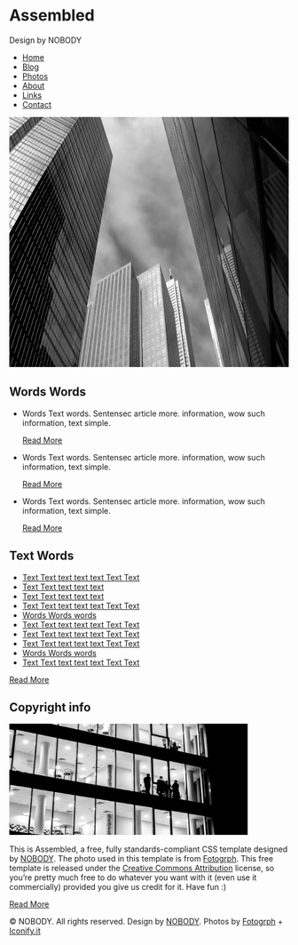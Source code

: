 <!DOCTYPE html>
<html>
<head>
<meta http-equiv="Content-Type" content="text/html; charset=utf-8" />
<title>Assembled by NOBODY</title>
<meta name="keywords" content="" />
<meta name="description" content="" />
<link href="http://fonts.googleapis.com/css?family=Open+Sans:400,300,600" rel="stylesheet" type="text/css" />
<link href="default.css" rel="stylesheet" type="text/css" media="all" />
</head>
<body>
<div id="wrapper">
	<div id="header">
		<div id="logo">
			<h1>Assembled</h1>
			<p>Design by NOBODY</p>
		</div>
	</div>
	<div id="menu">
		<ul>
			<li class="current_page_item"><a href="#">Home</a></li>
			<li><a href="#">Blog</a></li>
			<li><a href="#">Photos</a></li>
			<li><a href="#">About</a></li>
			<li><a href="#">Links</a></li>
			<li class="last"><a href="#">Contact</a></li>
		</ul>
	</div>
	<div id="banner"><img src="images/1.jpg" width="1100" height="450" alt="" /></div>
	<div id="three-columns">
		<div class="content">
			<div id="column1">
				<h2>Words Words</h2>
				<ul class="list-style1">
					<li class="first">
						<p>Words Text words. Sentensec article more. information, wow such information, text simple.</p>
						<p><a href="#" class="link-style">Read More</a></p>
					</li>
					<li>
						<p>Words Text words. Sentensec article more. information, wow such information, text simple.</p>
						<p><a href="#" class="link-style">Read More</a></p>
					</li>
					<li>
						<p>Words Text words. Sentensec article more. information, wow such information, text simple.</p>
						<p><a href="#" class="link-style">Read More</a></p>
					</li>
				</ul>
			</div>
			<div id="column2">
				<h2>Text Words</h2>
				<ul class="list-style2">
					<li class="first"><a href="">Text Text text text text Text Text</a></li>
					<li><a href="">Text Text text text text</a></li>
					<li><a href="">Text Text text text text</a></li>
					<li><a href="">Text Text text text text Text Text</a></li>
					<li><a href="">Words Words words</a></li>
					<li><a href="">Text Text text text text Text Text</a></li>
					<li><a href="">Text Text text text text Text Text</a></li>
					<li><a href="">Text Text text text text Text Text</a></li>
					<li><a href="">Words Words words</a></li>
					<li><a href="">Text Text text text text Text Text</a></li>
				</ul>
				<p><a href="#" class="link-style">Read More</a></p>
			</div>
			<div id="column3">
				<h2>Copyright info</h2>
				<p><img src="images/picsmall.png" width="430" height="200" alt="" /></p>
				<p>This is Assembled, a free, fully standards-compliant CSS template designed by <a href="" rel="nofollow">NOBODY</a>.  The photo used in this template is from <a href="">Fotogrph</a>.  This free template is released under the <a href="">Creative Commons Attribution</a> license, so you’re pretty much free to do whatever you want with it (even use it commercially) provided you give us credit for it. Have fun :)</p>
				<p><a href="" class="link-style">Read More</a></p>
			</div>			
		</div>
	</div>
	<div id="footer">
		<p>&copy; NOBODY. All rights reserved. Design by <a href="">NOBODY</a>. Photos by <a href="">Fotogrph</a>  + <a href="">Iconify.it</a></p>
	</div>	
</div>
</body>
</html>
